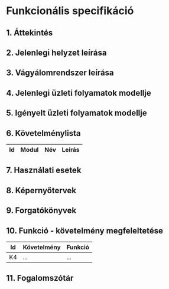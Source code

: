 # Funkcionális specifikáció

## 1. Áttekintés

## 2. Jelenlegi helyzet leírása

## 3. Vágyálomrendszer leírása

## 4. Jelenlegi üzleti folyamatok modellje

## 5. Igényelt üzleti folyamatok modellje

## 6. Követelménylista

| Id | Modul | Név | Leírás |
| :---: | --- | --- | --- |

## 7. Használati esetek

## 8. Képernyőtervek

## 9. Forgatókönyvek

## 10. Funkció - követelmény megfeleltetése

| Id | Követelmény | Funkció |
| :---: | --- | --- |
| K4 | ... | ... |

## 11. Fogalomszótár